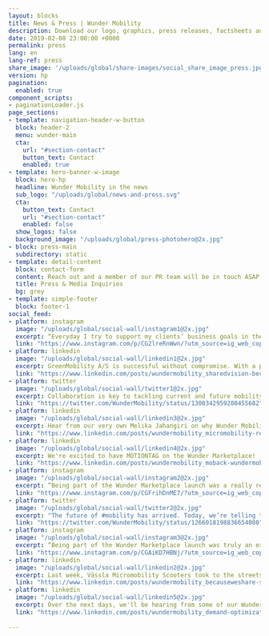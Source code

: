 ```yaml
---
layout: blocks
title: News & Press | Wunder Mobility
description: Download our logo, graphics, press releases, factsheets and more! Transport companies from around the globe have already committed to using Wunder Mobility's technology. Here's why...
date: 2019-02-08 23:00:00 +0000
permalink: press
lang: en
lang-ref: press
share_image: '/uploads/global/share-images/social_share_image_press.jpg'
version: hp
pagination:
  enabled: true
component_scripts:
- paginationLoader.js
page_sections:
- template: navigation-header-w-button
  block: header-2
  menu: wunder-main
  cta:
    url: "#section-contact"
    button_text: Contact
    enabled: true
- template: hero-banner-w-image
  block: hero-hp
  headline: Wunder Mobility in the news
  sub_logo: "/uploads/global/news-and-press.svg"
  cta:
    button_text: Contact
    url: "#section-contact"
    enabled: false
  show_logos: false
  background_image: "/uploads/global/press-photohero@2x.jpg"
- block: press-main
  subdirectory: static
- template: detail-content
  block: contact-form
  content: Reach out and a member of our PR team will be in touch ASAP.
  title: Press & Media Inquiries
  bg: grey
- template: simple-footer
  block: footer-1
social_feed:
- platform: instagram
  image: "/uploads/global/social-wall/instagram1@2x.jpg"
  excerpt: “Everyday I try to support my clients’ business goals in the best possible way. We often work very...
  link: "https://www.instagram.com/p/CG2lreRnWwn/?utm_source=ig_web_copy_link"
- platform: linkedin
  image: "/uploads/global/social-wall/linkedin1@2x.jpg"
  excerpt: GreenMobility A/S is successful without compromise. With a purely EV fleet, they’ve never had a gasoline car and...
  link: "https://www.linkedin.com/posts/wundermobility_sharedvision-becauseweshare-technology-activity-6726497232637505536-sRhz"
- platform: twitter
  image: "/uploads/global/social-wall/twitter1@2x.jpg"
  excerpt: Collaboration is key to tackling current and future mobility challenges. Today, we are launching the Wunder...
  link: "https://twitter.com/WunderMobility/status/1300342959280455682"
- platform: linkedin
  image: "/uploads/global/social-wall/linkedin3@2x.jpg"
  excerpt: Hear from our very own Melika Jahangiri on why Wunder Mobility chose Los Angeles as their HQ in the... 
  link: "https://www.linkedin.com/posts/wundermobility_micromobility-relationship-sharedvision-activity-6737386711858331648-HuIU"
- platform: linkedin
  image: "/uploads/global/social-wall/linkedin4@2x.jpg"
  excerpt: We're excited to have MOTIONTAG on the Wunder Marketplace!
  link: "https://www.linkedin.com/posts/wundermobility_moback-wundermobility-maas-activity-6717352490393751552-N8bU"
- platform: instagram
  image: "/uploads/global/social-wall/instagram2@2x.jpg"
  excerpt: “Being part of the Wunder Marketplace launch was a really rewarding and exciting process...
  link: "https://www.instagram.com/p/CGFrihDnME7/?utm_source=ig_web_copy_link"
- platform: twitter
  image: "/uploads/global/social-wall/twitter2@2x.jpg"
  excerpt: "The future of #mobility has arrived. Today, we’re telling the #FullStory to the world: we launched our first..."
  link: "https://twitter.com/WunderMobility/status/1266018198836654080"
- platform: instagram
  image: "/uploads/global/social-wall/instagram3@2x.jpg"
  excerpt: “Being part of the Wunder Marketplace launch was truly an exciting experience as we worked...
  link: "https://www.instagram.com/p/CGAiKD7HBNj/?utm_source=ig_web_copy_link"
- platform: linkedin
  image: "/uploads/global/social-wall/linkedin2@2x.jpg"
  excerpt: Last week, Vässla Micromobility Scooters took to the streets with twist mobility GmbH in Ehingen! 🎉...
  link: "https://www.linkedin.com/posts/wundermobility_becauseweshare-sharedvision-mobility-activity-6731887372373434369-lMKw"
- platform: linkedin
  image: "/uploads/global/social-wall/linkedin5@2x.jpg"
  excerpt: Over the next days, we'll be hearing from some of our Wunder Marketplace partners about how their software...
  link: "https://www.linkedin.com/posts/wundermobility_demand-optimization-mobility-activity-6717690970994995200-sul8"
  
---
```

